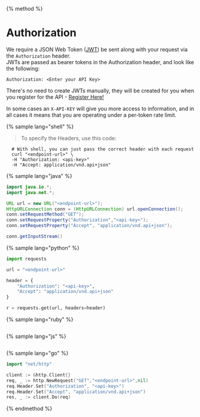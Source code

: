 {% method %}
# Authorization

We require a JSON Web Token ([JWT](https://jwt.io/)) be sent along with your request via the `Authorization` header.  
JWTs are passed as bearer tokens in the Authorization header, and look like the following:

`Authorization: <Enter your API Key>`


There's no need to create JWTs manually, they will be created for you when you register for the API - [Register Here!](https://developer.vainglorygame.com/users/sign_in)

In some cases an `X-API-KEY` will give you more access to information, and in all cases it means that you are operating under a per-token rate limit.

{% sample lang="shell" %}
> To specify the Headers, use this code:

```shell
  # With shell, you can just pass the correct header with each request
  curl "<endpoint-url>" \
  -H "Authorization: <api-key>"
  -H "Accept: application/vnd.api+json"
```
{% sample lang="java" %}
```java
import java.io.*;
import java.net.*;

URL url = new URL("<endpoint-url>");
HttpURLConnection conn = (HttpURLConnection) url.openConnection();
conn.setRequestMethod("GET");
conn.setRequestProperty("Authorization","<api-key>");
conn.setRequestProperty("Accept", "application/vnd.api+json");

conn.getInputStream()
```

{% sample lang="python" %}
```python
import requests

url = "<endpoint-url>"

header = {
    "Authorization": "<api-key>",
    "Accept": "application/vnd.api+json"
}

r = requests.get(url, headers=header)
```
{% sample lang="ruby" %}
```ruby
```
{% sample lang="js" %}
```javascript
```

{% sample lang="go" %}
```go
import "net/http"

client := &http.Client{}
req, _ := http.NewRequest("GET","<endpoint-url>",nil)
req.Header.Set("Authorization", "<api-key>")
req.Header.Set("Accept", "application/vnd.api+json")
res, _ := client.Do(req)
```

{% endmethod %}
